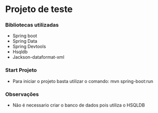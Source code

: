 # Projeto de teste

### Bibliotecas utilizadas

* Spring boot
* Spring Data
* Spring Devtools
* Hsqldb
* Jackson-dataformat-xml

### Start Projeto
* Para iniciar o projeto basta utilizar o comando: mvn spring-boot:run

### Observações
* Não é necessario criar o banco de dados pois utiliza o HSQLDB



